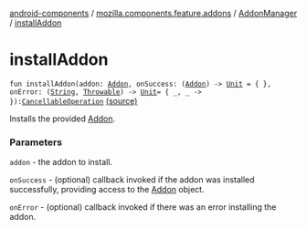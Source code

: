 [android-components](../../index.md) / [mozilla.components.feature.addons](../index.md) / [AddonManager](index.md) / [installAddon](./install-addon.md)

# installAddon

`fun installAddon(addon: `[`Addon`](../-addon/index.md)`, onSuccess: (`[`Addon`](../-addon/index.md)`) -> `[`Unit`](https://kotlinlang.org/api/latest/jvm/stdlib/kotlin/-unit/index.html)` = { }, onError: (`[`String`](https://kotlinlang.org/api/latest/jvm/stdlib/kotlin/-string/index.html)`, `[`Throwable`](https://kotlinlang.org/api/latest/jvm/stdlib/kotlin/-throwable/index.html)`) -> `[`Unit`](https://kotlinlang.org/api/latest/jvm/stdlib/kotlin/-unit/index.html)` = { _, _ -> }): `[`CancellableOperation`](../../mozilla.components.concept.engine/-cancellable-operation/index.md) [(source)](https://github.com/mozilla-mobile/android-components/blob/master/components/feature/addons/src/main/java/mozilla/components/feature/addons/AddonManager.kt#L111)

Installs the provided [Addon](../-addon/index.md).

### Parameters

`addon` - the addon to install.

`onSuccess` - (optional) callback invoked if the addon was installed successfully,
providing access to the [Addon](../-addon/index.md) object.

`onError` - (optional) callback invoked if there was an error installing the addon.